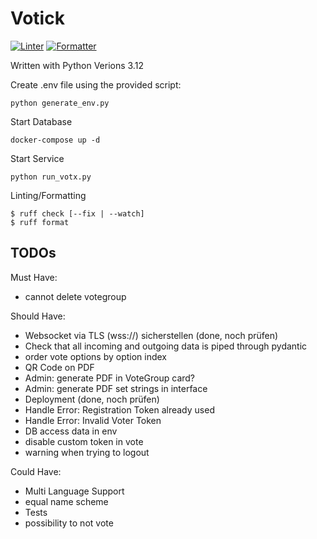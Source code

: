 # Votick

[![Linter](https://github.com/phSch08/votx/actions/workflows/check_linting.yml/badge.svg)](https://github.com/phSch08/votx/actions/workflows/check_linting.yml)
[![Formatter](https://github.com/phSch08/votx/actions/workflows/check_formatting.yml/badge.svg)](https://github.com/phSch08/votx/actions/workflows/check_formatting.yml)

Written with Python Verions 3.12


Create .env file using the provided script:
```
python generate_env.py
```

Start Database
```
docker-compose up -d
```

Start Service
```
python run_votx.py
```

Linting/Formatting
```(bash)
$ ruff check [--fix | --watch]
$ ruff format
```

## TODOs

Must Have:
- cannot delete votegroup


Should Have:

- Websocket via TLS (wss://) sicherstellen (done, noch prüfen)
- Check that all incoming and outgoing data is piped through pydantic
- order vote options by option index
- QR Code on PDF
- Admin: generate PDF in VoteGroup card?
- Admin: generate PDF set strings in interface
- Deployment (done, noch prüfen)
- Handle Error: Registration Token already used
- Handle Error: Invalid Voter Token
- DB access data in env
- disable custom token in vote
- warning when trying to logout


Could Have:
- Multi Language Support
- equal name scheme
- Tests
- possibility to not vote